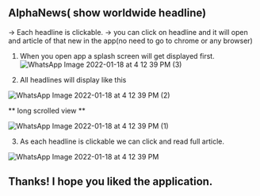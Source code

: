 ## AlphaNews( show worldwide headline)
-> Each headline is clickable.
-> you can click on headline and it will open and article of that new in the app(no need to go to chrome or any browser)

1) When you open app a splash screen will get displayed first.
![WhatsApp Image 2022-01-18 at 4 12 39 PM (3)](https://user-images.githubusercontent.com/88109183/149922458-abed6654-badd-47bf-9b68-94a48c23ac80.jpeg)

2) All headlines will display like this

![WhatsApp Image 2022-01-18 at 4 12 39 PM (2)](https://user-images.githubusercontent.com/88109183/149922531-727993af-1a3d-44d5-b164-52e265a2c982.jpeg)

** long scrolled view **

![WhatsApp Image 2022-01-18 at 4 12 39 PM (1)](https://user-images.githubusercontent.com/88109183/149922545-d8a5d4f7-761a-451a-86a4-313fef7979c1.jpeg)
  
3) As each headline is clickable we can click and read full article.

![WhatsApp Image 2022-01-18 at 4 12 39 PM](https://user-images.githubusercontent.com/88109183/149922684-9b61ea87-4150-457a-9c4b-e0f7d4633330.jpeg)


## Thanks! I hope you liked the application.

